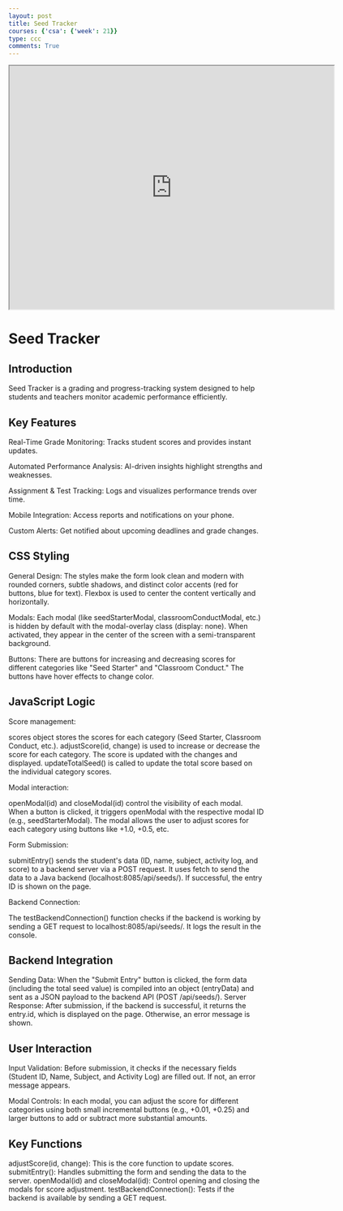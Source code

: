 ```yaml
---
layout: post
title: Seed Tracker
courses: {'csa': {'week': 21}}
type: ccc
comments: True
---
```


<iframe src="https://drive.google.com/file/d/1bzdbtELmoROzjF4t1ouYr7ogAQNR4l4Z/preview" width="640" height="480" allow="autoplay"></iframe>

# Seed Tracker

## Introduction

Seed Tracker is a grading and progress-tracking system designed to help students and teachers monitor academic performance efficiently. 

## Key Features

Real-Time Grade Monitoring: Tracks student scores and provides instant updates.

Automated Performance Analysis: AI-driven insights highlight strengths and weaknesses.

Assignment & Test Tracking: Logs and visualizes performance trends over time.

Mobile Integration: Access reports and notifications on your phone.

Custom Alerts: Get notified about upcoming deadlines and grade changes.

## CSS Styling
General Design: The styles make the form look clean and modern with rounded corners, subtle shadows, and distinct color accents (red for buttons, blue for text). Flexbox is used to center the content vertically and horizontally.

Modals: Each modal (like seedStarterModal, classroomConductModal, etc.) is hidden by default with the modal-overlay class (display: none). When activated, they appear in the center of the screen with a semi-transparent background.

Buttons: There are buttons for increasing and decreasing scores for different categories like "Seed Starter" and "Classroom Conduct." The buttons have hover effects to change color.

## JavaScript Logic
Score management:

scores object stores the scores for each category (Seed Starter, Classroom Conduct, etc.).
adjustScore(id, change) is used to increase or decrease the score for each category. The score is updated with the changes and displayed.
updateTotalSeed() is called to update the total score based on the individual category scores.

Modal interaction:

openModal(id) and closeModal(id) control the visibility of each modal. When a button is clicked, it triggers openModal with the respective modal ID (e.g., seedStarterModal).
The modal allows the user to adjust scores for each category using buttons like +1.0, +0.5, etc.

Form Submission:

submitEntry() sends the student's data (ID, name, subject, activity log, and score) to a backend server via a POST request. It uses fetch to send the data to a Java backend (localhost:8085/api/seeds/). If successful, the entry ID is shown on the page.

Backend Connection:

The testBackendConnection() function checks if the backend is working by sending a GET request to localhost:8085/api/seeds/. It logs the result in the console.
## Backend Integration
Sending Data: When the "Submit Entry" button is clicked, the form data (including the total seed value) is compiled into an object (entryData) and sent as a JSON payload to the backend API (POST /api/seeds/).
Server Response: After submission, if the backend is successful, it returns the entry.id, which is displayed on the page. Otherwise, an error message is shown.
## User Interaction
Input Validation: Before submission, it checks if the necessary fields (Student ID, Name, Subject, and Activity Log) are filled out. If not, an error message appears.

Modal Controls: In each modal, you can adjust the score for different categories using both small incremental buttons (e.g., +0.01, +0.25) and larger buttons to add or subtract more substantial amounts.

## Key Functions
adjustScore(id, change): This is the core function to update scores.
submitEntry(): Handles submitting the form and sending the data to the server.
openModal(id) and closeModal(id): Control opening and closing the modals for score adjustment.
testBackendConnection(): Tests if the backend is available by sending a GET request.



